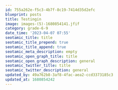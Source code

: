 ```yaml
---
id: 755a262e-f5c3-4b7f-8c19-7414d35d2efc
blueprint: posts
title: Testingin
image: images-(5)-1680854141.jfif
category: grade-6-9
date_time: '2023-04-07 07:55'
seotamic_title: title
seotamic_title_prepend: true
seotamic_title_append: true
seotamic_meta_description: empty
seotamic_open_graph_title: title
seotamic_open_graph_description: general
seotamic_twitter_title: title
seotamic_twitter_description: general
updated_by: 49a762b8-3af8-4fac-aea2-ccd3373185c3
updated_at: 1680854242
---
```

